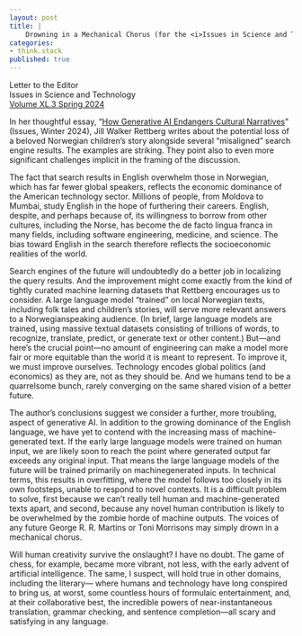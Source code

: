 ```yaml
---
layout: post
title: |
    Drowning in a Mechanical Chorus (for the <i>Issues in Science and Technology</i>)
categories:
- think.stack
published: true
---
```


Letter to the Editor  
Issues in Science and Technology  
[Volume XL.3 Spring 2024][link2]

[link2]: https://drive.google.com/file/d/1SMGJTd7DKQJ4vqSXjlStGmtsgNCFuLcH/view?usp=drive_link

In her thoughtful essay, “[How Generative AI Endangers Cultural Narratives][link1]"
(Issues, Winter 2024), Jill Walker Rettberg writes about the potential loss of a beloved
Norwegian children’s story alongside several “misaligned” search engine results. The
examples are striking. They point also to even more significant challenges implicit in the
framing of the discussion.

[link1]: https://web.archive.org/web/20240528004726/https://issues.org/generative-ai-cultural-narratives-rettberg/

The fact that search results in English overwhelm those in Norwegian, which has far fewer
global speakers, reflects the economic dominance of the American technology sector.
Millions of people, from Moldova to Mumbai, study English in the hope of furthering their
careers. English, despite, and perhaps because of, its willingness to borrow from other
cultures, including the Norse, has become the de facto lingua franca in many fields,
including software engineering, medicine, and science. The bias toward English in the
search therefore reflects the socioeconomic realities of the world. 

Search engines of the future will undoubtedly do a better job in localizing the query
results. And the improvement might come exactly from the kind of tightly curated machine
learning datasets that Rettberg encourages us to consider. A large language model
“trained” on local Norwegian texts, including folk tales and children’s stories, will
serve more relevant answers to a Norwegianspeaking audience. (In brief, large language
models are trained, using massive textual datasets consisting of trillions of words, to
recognize, translate, predict, or generate text or other content.) But—and here’s the
crucial point—no amount of engineering can make a model more fair or more equitable than
the world it is meant to represent. To improve it, we must improve ourselves. Technology
encodes global politics (and economics)  as they are, not as they should be. And we humans
tend to be a quarrelsome bunch, rarely converging on the same shared vision of a better
future.

The author’s conclusions suggest we consider a further, more troubling, aspect of
generative AI. In addition to the growing dominance of the English language, we have yet
to contend with the increasing mass of machine-generated text. If the early large language
models were trained on human input, we are likely soon to reach the point where generated
output far exceeds any original input. That means the large language models of the future
will be trained primarily on machinegenerated inputs. In technical terms, this results in
overfitting, where the model follows too closely in its own footsteps, unable to respond
to novel contexts. It is a difficult problem to solve, first because we can’t really tell
human and machine-generated texts apart, and second, because any novel human contribution
is likely to be overwhelmed by the zombie horde of machine outputs. The voices of any
future George R. R. Martins or Toni Morrisons may simply drown in a mechanical chorus.

Will human creativity survive the onslaught? I have no doubt. The game of chess, for
example, became more vibrant, not less, with the early advent of artificial intelligence.
The same, I suspect, will hold true in other domains, including the literary— where humans
and technology have long conspired to bring us, at worst, some countless hours of
formulaic entertainment, and, at their collaborative best, the incredible powers of
near-instantaneous translation, grammar checking, and sentence completion—all scary and
satisfying in any language.
